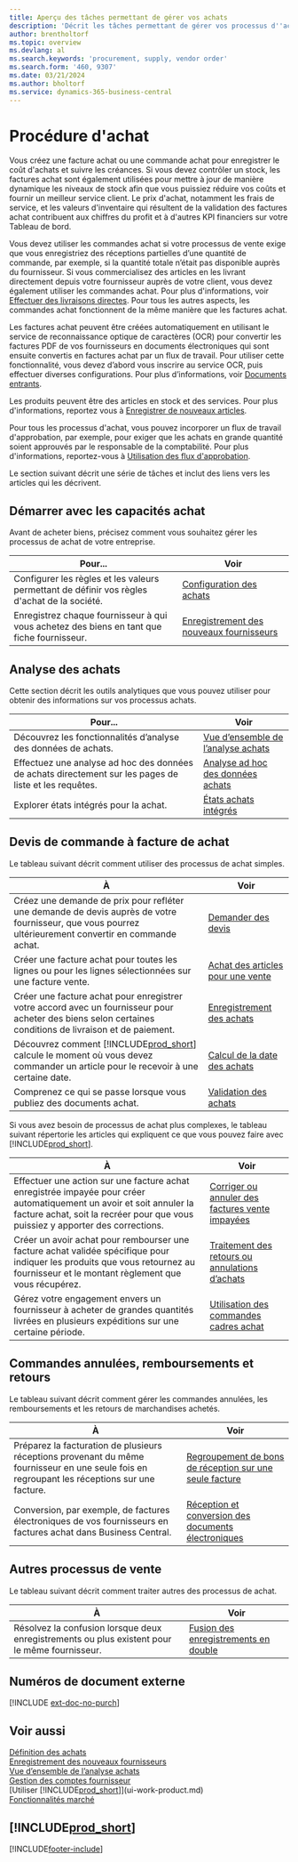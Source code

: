```yaml
---
title: Aperçu des tâches permettant de gérer vos achats
description: 'Décrit les tâches permettant de gérer vos processus d''achat ou d''approvisionnement, y compris le fonctionnement des factures achat et des commandes achat.'
author: brentholtorf
ms.topic: overview
ms.devlang: al
ms.search.keywords: 'procurement, supply, vendor order'
ms.search.form: '460, 9307'
ms.date: 03/21/2024
ms.author: bholtorf
ms.service: dynamics-365-business-central
---
```

# <a name="purchasing"></a>Procédure d'achat

Vous créez une facture achat ou une commande achat pour enregistrer le coût d'achats et suivre les créances. Si vous devez contrôler un stock, les factures achat sont également utilisées pour mettre à jour de manière dynamique les niveaux de stock afin que vous puissiez réduire vos coûts et fournir un meilleur service client. Le prix d'achat, notamment les frais de service, et les valeurs d'inventaire qui résultent de la validation des factures achat contribuent aux chiffres du profit et à d'autres KPI financiers sur votre Tableau de bord.

Vous devez utiliser les commandes achat si votre processus de vente exige que vous enregistriez des réceptions partielles d’une quantité de commande, par exemple, si la quantité totale n’était pas disponible auprès du fournisseur. Si vous commercialisez des articles en les livrant directement depuis votre fournisseur auprès de votre client, vous devez également utiliser les commandes achat. Pour plus d'informations, voir [Effectuer des livraisons directes](sales-how-drop-shipment.md). Pour tous les autres aspects, les commandes achat fonctionnent de la même manière que les factures achat.

Les factures achat peuvent être créées automatiquement en utilisant le service de reconnaissance optique de caractères (OCR) pour convertir les factures PDF de vos fournisseurs en documents électroniques qui sont ensuite convertis en factures achat par un flux de travail. Pour utiliser cette fonctionnalité, vous devez d’abord vous inscrire au service OCR, puis effectuer diverses configurations. Pour plus d’informations, voir [Documents entrants](across-income-documents.md).

Les produits peuvent être des articles en stock et des services. Pour plus d'informations, reportez vous à [Enregistrer de nouveaux articles](inventory-how-register-new-items.md).

Pour tous les processus d'achat, vous pouvez incorporer un flux de travail d'approbation, par exemple, pour exiger que les achats en grande quantité soient approuvés par le responsable de la comptabilité. Pour plus d'informations, reportez-vous à [Utilisation des flux d'approbation](across-how-use-approval-workflows.md).

Le section suivant décrit une série de tâches et inclut des liens vers les articles qui les décrivent.

## <a name="get-started-with-purchase-capabilities"></a>Démarrer avec les capacités achat

Avant de acheter biens, précisez comment vous souhaitez gérer les processus de achat de votre entreprise.

|Pour...| Voir |
|---|---|
| Configurer les règles et les valeurs permettant de définir vos règles d'achat de la société. | [Configuration des achats](purchasing-setup-purchasing.md) |
| Enregistrez chaque fournisseur à qui vous achetez des biens en tant que fiche fournisseur. | [Enregistrement des nouveaux fournisseurs](purchasing-how-register-new-vendors.md) |

## <a name="purchase-analytics"></a>Analyse des achats

Cette section décrit les outils analytiques que vous pouvez utiliser pour obtenir des informations sur vos processus achats.

| Pour... | Voir |
| --- | --- |
| Découvrez les fonctionnalités d’analyse des données de achats. | [Vue d’ensemble de l’analyse achats](purchasing-analytics-overview.md) |
| Effectuez une analyse ad hoc des données de achats directement sur les pages de liste et les requêtes. | [Analyse ad hoc des données achats](ad-hoc-analysis-purchasing.md) |
| Explorer états intégrés pour la achat. | [États achats intégrés](purchase-reports.md) |

## <a name="quote-to-order-to-purchase-invoice"></a>Devis de commande à facture de achat

Le tableau suivant décrit comment utiliser des processus de achat simples.

| À | Voir |
| --- | --- |
|Créez une demande de prix pour refléter une demande de devis auprès de votre fournisseur, que vous pourrez ultérieurement convertir en commande achat.|[Demander des devis](purchasing-how-request-quotes.md)|
| Créer une facture achat pour toutes les lignes ou pour les lignes sélectionnées sur une facture vente. |[Achat des articles pour une vente](purchasing-how-purchase-products-sale.md) |
| Créer une facture achat pour enregistrer votre accord avec un fournisseur pour acheter des biens selon certaines conditions de livraison et de paiement. |[Enregistrement des achats](purchasing-how-record-purchases.md) |
| Découvrez comment [!INCLUDE[prod_short](includes/prod_short.md)] calcule le moment où vous devez commander un article pour le recevoir à une certaine date.|[Calcul de la date des achats](purchasing-date-calculation-for-purchases.md)|
|Comprenez ce qui se passe lorsque vous publiez des documents achat.|[Validation des achats](ui-post-purchases.md)|

Si vous avez besoin de processus de achat plus complexes, le tableau suivant répertorie les articles qui expliquent ce que vous pouvez faire avec [!INCLUDE[prod_short](includes/prod_short.md)].

| À | Voir |
| --- | --- |
| Effectuer une action sur une facture achat enregistrée impayée pour créer automatiquement un avoir et soit annuler la facture achat, soit la recréer pour que vous puissiez y apporter des corrections. |[Corriger ou annuler des factures vente impayées](purchasing-how-correct-cancel-unpaid-purchase-invoices.md) |
| Créer un avoir achat pour rembourser une facture achat validée spécifique pour indiquer les produits que vous retournez au fournisseur et le montant règlement que vous récupérez. |[Traitement des retours ou annulations d’achats](purchasing-how-process-purchase-returns-cancellations.md) |
|Gérez votre engagement envers un fournisseur à acheter de grandes quantités livrées en plusieurs expéditions sur une certaine période.|[Utilisation des commandes cadres achat](sales-how-to-create-blanket-sales-orders.md)|


## <a name="canceled-orders-refunds-and-returns"></a>Commandes annulées, remboursements et retours

Le tableau suivant décrit comment gérer les commandes annulées, les remboursements et les retours de marchandises achetés.

| À | Voir |
| --- | --- |
|Préparez la facturation de plusieurs réceptions provenant du même fournisseur en une seule fois en regroupant les réceptions sur une facture.|[Regroupement de bons de réception sur une seule facture](purchasing-how-to-combine-receipts.md)|
|Conversion, par exemple, de factures électroniques de vos fournisseurs en factures achat dans Business Central.|[Réception et conversion des documents électroniques](purchasing-how-to-receive-and-convert-electronic-documents.md)|


## <a name="other-processes-in-sales"></a>Autres processus de vente

Le tableau suivant décrit comment traiter autres des processus de achat.

| À | Voir |
| --- | --- |
|Résolvez la confusion lorsque deux enregistrements ou plus existent pour le même fournisseur.|[Fusion des enregistrements en double](sales-how-merge-duplicate-records.md)|


## <a name="external-document-numbers"></a>Numéros de document externe

[!INCLUDE [ext-doc-no-purch](includes/ext-doc-no-purch.md)]

## <a name="see-also"></a>Voir aussi

[Définition des achats](purchasing-setup-purchasing.md)  
[Enregistrement des nouveaux fournisseurs](purchasing-how-register-new-vendors.md)  
[Vue d’ensemble de l’analyse achats](purchasing-analytics-overview.md)   
[Gestion des comptes fournisseur](payables-manage-payables.md)  
[Utiliser [!INCLUDE[prod_short](includes/prod_short.md)]](ui-work-product.md)  
[Fonctionnalités marché](ui-across-business-areas.md)

## [!INCLUDE[prod_short](includes/free_trial_md.md)]  


[!INCLUDE[footer-include](includes/footer-banner.md)]
